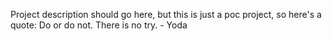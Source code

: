Project description should go here, but this is just a poc project, so here's a quote:
Do or do not. There is no try.
                            - Yoda